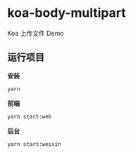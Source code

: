 # koa-body-multipart

Koa 上传文件 Demo

## 运行项目

**安装**

```sh
yarn
```

**前端**

```sh
yarn start:web
```

**后台**

```sh
yarn start:weixin
```
